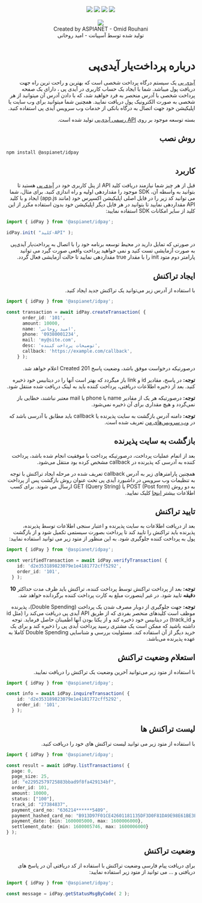 <div align="center">
  <img src="https://img.shields.io/npm/v/@aspianet/idpay">
  <img src="https://img.shields.io/github/issues-raw/aspian-io/nodejs-idpay">
  <img src="https://img.shields.io/npm/l/@aspianet/idpay">
  <img src="https://img.shields.io/npm/types/@aspianet/idpay">
</div>

<br>

<div align="center">
  <img align="center" src="https://user-images.githubusercontent.com/5561368/153906136-a4763186-ac81-4764-ad3e-262220b47480.png">
  <br/>
  <div align="center">Created by ASPIANET - Omid Rouhani</div>
  <div align="center">تولید شده توسط آسپیانت - امید روحانی</div>
</div>

<br/>

<div dir="rtl">
  
  # درباره پرداخت‌یار آیدی‌پی
  
  [آیدی پی](https://idpay.ir) یک سیستم درگاه پرداخت شخصی است که بهترین و راحت ترین راه جهت دریافت پول میباشد.
شما با ایجاد یک حساب کاربری در آیدی پی ، دارای یک صفحه پرداخت شخصی با آدرس منحصر به فرد خواهید شد، که با دادن آدرس آن میتوانید از هر شخصی به صورت الکترونیک پول دریافت نمایید.
همچنین شما میتوانید برای وب سایت یا اپلیکیشن خود جهت اتصال به درگاه بانکی از خدمات وب سرویس آیدی پی استفاده کنید.
  
  بسته توسعه موجود بر روی [API رسمی آيدی‌پی](https://idpay.ir/web-service/v1.1/index.html#8614460e98) تولید شده است.
  
  ## روش نصب
  
  <div dir="ltr">
  
```sh
npm install @aspianet/idpay
```

  </div>

  ## کاربرد
  
  قبل از هر چیز شما نیازمند دریافت کلید API از پنل کاربری خود در  [آیدی پی](https://idpay.ir) هستید تا بتوانید به واسطه آن، SDK موجود را مقداردهی اولیه و راه اندازی کنید. برای مثال، شما می توانید کد زیر را در فایل اصلی اپلیکیشن اکسپرس خود (مانند app.js) ایجاد و با کلید API مقداردهی نمایید تا بتوانید در هر فایل دیگر اپلیکیشن خود بدون استفاده مکرر از این کلید از سایر امکانات SDK استفاده نمایید:
<div dir="ltr">
  
```ts
import { idPay } from '@aspianet/idpay';

idPay.init( "کلید-API" );
```

  </div>
  
  در صورتی که تمایل دارید در محیط توسعه برنامه خود را با اتصال به پرداخت‌یار آیدی‌پی به صورت آزمایشی تست کنید و نمی خواهید پرداخت واقعی صورت گیرد می توانید پارامتر دوم متود init را با مقدار true مقداردهی نمایید تا حالت آزمایشی فعال گردد.
  
  ## ایجاد تراکنش
  
  با استفاده از آدرس زیر می‌توانید یک تراکنش جدید ایجاد کنید.
  
  <div dir="ltr">
  
```ts
import { idPay } from '@aspianet/idpay';

const transaction = await idPay.createTransaction( {
      order_id: '101',
      amount: 10000,
      name: 'امید روحانی',
      phone: '09380001234',
      mail: 'my@site.com',
      desc: 'توضیحات پرداخت کننده',
      callback: 'https://example.com/callback',
    } );
```

  </div>
  
  درصورتیکه درخواست موفق باشد، وضعیت پاسخ 201 Created اعلام خواهد شد. 
  
  **توجه:** در پاسخ، مقادیر id و link باز میگردد که بهتر است آنها را در دیتابیس خود ذخیره کنید. بعد از ذخیره اطلاعات دریافتی، پرداخت کننده باید به لینک دریافت شده منتقل شود.
  
   **توجه:** درصورتیکه هر یک از مقادیر name یا phone یا mail معتبر نباشند، خطایی باز نمی‌گردد و هیچ مقداری برای آن ذخیره نمی‌شود.
  
   **توجه:** دامنه آدرس بازگشت به سایت پذیرنده یا callback باید مطابق با آدرسی باشد که در [وب سرویس‌های من](https://panel.idpay.ir/web-services) تعریف شده است.
  
  
  ## بازگشت به سایت پذیرنده
  
  بعد از اتمام عملیات پرداخت، درصورتیکه پرداخت با موفقیت انجام شده باشد، پرداخت کننده به آدرسی که پذیرنده در callback مشخص کرده بود منتقل می‌شود.

همچنین پارامترهای زیر به آدرس callback تعریف شده در مرحله ایجاد تراکنش با توجه به تنظیمات وب سرویس در داشبورد آیدی پی تحت عنوان روش بازگشت پس از پرداخت به دو روش POST (Post form) یا GET (Query String) ارسال می شوند. برای کسب اطلاعات بیشتر [اینجا](https://idpay.ir/web-service/v1.1/index.html#972fadbc1d) کلیک نمایید.
  
  ## تایید تراکنش

  
  بعد از دریافت اطلاعات به سایت پذیرنده و اعتبار سنجی اطلاعات توسط پذیرنده، پذیرنده باید تراکنش را تایید کند تا پرداخت بصورت سیستمی تکمیل شود و از بازگشت پول به پرداخت کننده جلوگیری شود. به این منظور از متود زیر می توانید استفاده نمایید:
  
  
   <div dir="ltr">
  
```ts
import { idPay } from '@aspianet/idpay';

const verifiedTransaction = await idPay.verifyTransaction( {
    id: 'd2e353189823079e1e4181772cff5292',
    order_id: '101',
  } );
```

  </div>
  
  **توجه:** بعد از پرداخت تراکنش توسط پرداخت کننده، تراکنش باید ظرف مدت حداکثر **10 دقیقه** تایید شود. در غیر اینصورت مبلغ به کارت پرداخت کننده برگردانده خواهد شد.
  
  **توجه:** جهت جلوگیری از دوبار مصرف شدن یک پرداخت (Double Spending)، پذیرنده موظف است کلیدهای منحصر بفردی که از طریق API آیدی پی دریافت می‌کند را (مثل id و track_id) در دیتابیس خود ذخیره کند و از یکتا بودن آنها اطمینان حاصل فرماید.
توجه داشته باشید که ممکن است یک مشتری رسید پرداخت آیدی پی را ذخیره کند و برای یک خرید دیگر از آن استفاده کند.
مسئولیت بررسی و شناسایی Double Spending کاملا به عهده پذیرنده می‌باشد.
  
  ## استعلام وضعیت تراکنش

  با استفاده از متود زیر می‌توانید آخرین وضعیت یک تراکنش را دریافت نمایید.
  
  
  <div dir="ltr">
  
```ts
import { idPay } from '@aspianet/idpay';

const info = await idPay.inquireTransaction( {
    id: 'd2e353189823079e1e4181772cff5292',
    order_id: '101',
  } );
```

  </div>
  
  ## لیست تراکنش ها

  با استفاده از متود زیر می توانید لیست تراکنش های خود را دریافت کنید.
  
  <div dir="ltr">
  
```ts
import { idPay } from '@aspianet/idpay';

const result = await idPay.listTransactions( {
  page: 0,
  page_size: 25,
  id: "e22952579725883bbad9f8fa429134bf",
  order_id: 101,
  amount: 10000,
  status: ["100"],
  track_id: "27384837",
  payment_card_no: "636214******5409",
  payment_hashed_card_no: "B913D97F01CE42601181135DF3D0F81DA9E98E61BE3E3AB4436E6345D6AB0AEA",
  payment_date: {min: 1600005000, max: 1600006000},
  settlement_date: {min: 1600005746, max: 1600006000}
} );
```

  </div>
  
  
  ## وضعیت تراکنش

  برای دریافت پیام فارسی وضعیت تراکنش با استفاده از کد دریافتی آن در پاسخ های دریافتی و ... می توانید از متود زیر استفاده نمایید:
  
  <div dir="ltr">
  
```ts
import { idPay } from '@aspianet/idpay';

const message = idPay.getStatusMsgByCode( 2 );
```

  </div>

</div>
